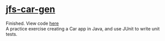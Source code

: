 # <a href="https://github.com/txlocnguyen/jfs-car-gen/tree/main/src">jfs-car-gen</a>
Finished. View code <a href="https://github.com/txlocnguyen/jfs-car-gen/tree/main/src">here</a><br/>
A practice exercise creating a Car app in Java, and use JUnit to write unit tests.
